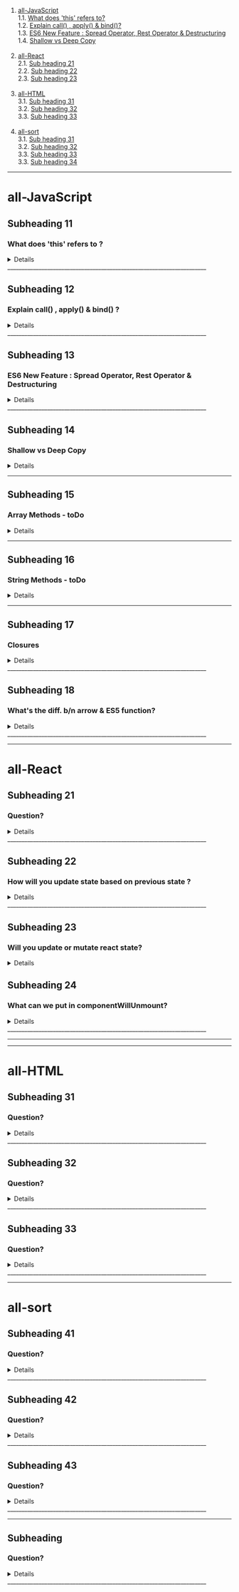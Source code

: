 1.  [all-JavaScript](#all-javascript) <br/>
    1.1. [What does 'this' refers to?](#subheading-11) <br/>
    1.2. [Explain  call() , apply() & bind()?](#subheading-12) <br/>
    1.3. [ES6 New Feature : Spread Operator, Rest Operator & Destructuring](#subheading-13) <br/>
    1.4. [Shallow vs Deep Copy](#subheading-14) <br/><br/>
2.  [all-React](#all-react) <br/>
    2.1. [Sub heading 21](#subheading-21) <br/>
    2.2. [Sub heading 22](#subheading-22) <br/>
    2.3. [Sub heading 23](#subheading-23) <br/><br/>
3.  [all-HTML](#all-html) <br/>
    3.1. [Sub heading 31](#subheading-31) <br/>
    3.2. [Sub heading 32](#subheading-32) <br/>
    3.3. [Sub heading 33](#subheading-33) <br/><br/>
4.  [all-sort](#all-sort) <br/>
    3.1. [Sub heading 31](#subheading-31) <br/>
    3.2. [Sub heading 32](#subheading-32) <br/>
    3.3. [Sub heading 33](#subheading-33) <br/>
    3.3. [Sub heading 34](#subheading-34) <br/>

---
# all-JavaScript
## Subheading 11
### What does 'this' refers to ?

<details>

```javascript
const element = <h1>Hello, JSX!</h1>;
```

<b>Last point v.imp!</b>

![alt text](./images/image-996.png)

</details>
______________________________________________________________________

## Subheading 12
### Explain  call() , apply() & bind() ?

<details>

```javascript
const element = <h1>Hello, JSX!</h1>;
```

### Note: They don't work with arrow functions!

Call method 

![alt text](image-20.png)
![alt text](./images/image-999.png)

Apply method

![alt text](image-19.png)
![alt text](./images/image-997.png)

Bind method

![alt text](image-18.png)
![alt text](./images/image-998.png)

</details>
______________________________________________________________________

## Subheading 13
### ES6 New Feature : Spread Operator, Rest Operator & Destructuring

<details>

```javascript
const element = <h1>Hello, JSX!</h1>;
```
Spread operator

![alt text](image-5.png)

numbersCombined will be [1, 2, 3, 4, 5, 6]

![alt text](image.png)
![alt text](image-1.png)
![alt text](image-2.png)

Rest Operator

![alt text](image-3.png)

</details>
______________________________________________________________________

## Subheading 14
###  Shallow vs Deep Copy

<details>

```javascript
const element = <h1>Hello, JSX!</h1>;
```

# Shallow Copy
![alt text](image-4.png)

# Deep Copy for non-nested objects
![alt text](image-6.png)
![alt text](image-7.png)
![alt text](image-8.png)
![alt text](image-9.png)

## Full proof way to Deep copy 

### structuredClone() global function <br/>

(except non-serializable objects, for example, functions (with closures), Symbols, objects that represent HTML elements in the HTML DOM API, recursive data, and many other cases.)

![alt text](image-10.png)


</details>

______________________________________________________________________

## Subheading 15
### Array Methods - toDo

<details>

```javascript
const element = <h1>Hello, JSX!</h1>;
```

![alt text](image-11.png)

</details>

______________________________________________________________________

## Subheading 16
### String Methods - toDo

<details>

```javascript
const element = <h1>Hello, JSX!</h1>;
```

Answer!

</details>

______________________________________________________________________

## Subheading 17
### Closures

<details>

```javascript
const element = <h1>Hello, JSX!</h1>;
```

A closure gives a function access to its outer scope. 

In other words, a closure is the combination of a function enclosed with references to its surrounding state i.e. the lexical environment. 

### What is lexical scoping in closures?

![alt text](image-12.png)

![alt text](image-13.png)

The console.log() statement within the displayName() function successfully displays the value of the name variable, which is declared in its parent function. 

This is an example of lexical scoping.

Nested functions have access to variables declared in their outer scope.

## Will the following work as expected or not?

![alt text](image-14.png)

No matter what field you focus, only the message about your age will be displayed!! 

Reason:
![alt text](image-15.png)

## How to solve this bug ?

Solution: You have to use the let or const keyword instead of var.

![alt text](image-16.png)

</details>
______________________________________________________________________


## Subheading 18
### What's the diff. b/n arrow & ES5 function?

<details>


### 1. Call apply bind work with ES5 functions but not arrow functions;

![alt text](image-17.png)

![alt text](image-22.png)

### 2.	“arguments” object works only inside ES5 function while "spread operator" works only inside Arrow function

![alt text](image-21.png)

![alt text](image-23.png)

![alt text](image-24.png)

### 2. ES5 function can be accessed before they are declared  but not Arrow function.

![alt text](image-27.png)

![alt text](image-26.png)

### 3. this value ES5 function has its own 'this' but Arrow function don't.

Regular functions have their own this context. Depends on how you call or execute the function.

Arrow functions, do not have their own this context. They capture the this value from the surrounding lexical context in which the arrow function was created.


### 4. Prototype property by default existis for ES5 function but not for Arrow function.

Any function declared in JS except Arrow functions have a default property called prototype. 
Accessing prototype of an arrow function gives undefined as below,

![alt text](image-25.png)

### By default, the prototype of any function's (ES5 only) prototype property is Object.prototype  

### Object.prototype.__proto__ is null 

</details>
______________________________________________________________________


---

# all-React

## Subheading 21
### Question?

<details>

```javascript
const element = <h1>Hello, JSX!</h1>;
```

Answer!

</details>
______________________________________________________________________

## Subheading 22
### How will you update state based on previous state ?

<details>

```javascript
const element = <h1>Hello, JSX!</h1>;
```

Since state is considered read only so you should replace it with a new updated state, rather than mutate your existing object.  

Wrong: setAge(age+1)  
Correct: setAge(prevAge => prevAge + 1)  

</details>
______________________________________________________________________


## Subheading 23
### Will you update or mutate react state? 

<details>

```javascript
const element = <h1>Hello, JSX!</h1>;
```

Since state is considered read only so you should replace it with a new updated state, rather than mutate your existing object.  
![alt text](./images/image-995.png)

</details>

## Subheading 24
### What can we put in componentWillUnmount?

<details>

```javascript
const element = <h1>Hello, JSX!</h1>;
```

This is called just before a component is removed from the DOM. It's a crucial place to perform cleanup tasks, such as clearing timers, unsubscribing from events, or releasing resources to prevent memory leaks. 

</details>
______________________________________________________________________

______________________________________________________________________

---

# all-HTML

## Subheading 31
### Question?

<details>

```javascript
const element = <h1>Hello, JSX!</h1>;
```

Answer!

</details>
______________________________________________________________________

## Subheading 32
### Question?

<details>

```javascript
const element = <h1>Hello, JSX!</h1>;
```

Answer!

</details>
______________________________________________________________________

## Subheading 33
### Question?

<details>

```javascript
const element = <h1>Hello, JSX!</h1>;
```

Answer!

</details>
______________________________________________________________________

---

# all-sort

## Subheading 41
### Question?

<details>

```javascript
const element = <h1>Hello, JSX!</h1>;
```

Answer!

</details>
______________________________________________________________________

## Subheading 42
### Question?

<details>

```javascript
const element = <h1>Hello, JSX!</h1>;
```

Answer!

</details>
______________________________________________________________________

## Subheading 43
### Question?

<details>

```javascript
const element = <h1>Hello, JSX!</h1>;
```

Answer!

</details>
______________________________________________________________________

---

## Subheading 
### Question?

<details>

```javascript
const element = <h1>Hello, JSX!</h1>;
```

Answer!

</details>
______________________________________________________________________
